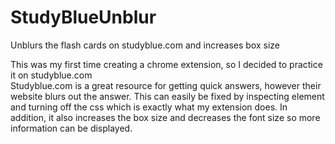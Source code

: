 # StudyBlueUnblur
Unblurs the flash cards on studyblue.com and increases box size   

This was my first time creating a chrome extension, so I decided to practice it on studyblue.com   
Studyblue.com is a great resource for getting quick answers, however their website blurs out the answer. This can easily be fixed by inspecting element and turning off the css which is exactly what my extension does. In addition, it also increases the box size and decreases the font size so more information can be displayed.
